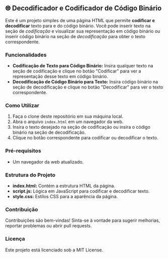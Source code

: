 ## 🌐 Decodificador e Codificador de Código Binário

Este é um projeto simples de uma página HTML que permite **codificar e decodificar** texto para e do código binário. Você pode inserir texto na seção de *codificação* e visualizar sua representação em código binário ou inserir código binário na seção de *decodificação* para obter o texto correspondente.

### Funcionalidades

- **Codificação de Texto para Código Binário:** Insira qualquer texto na seção de codificação e clique no botão "Codificar" para ver a representação desse texto em código binário.
- **Decodificação de Código Binário para Texto:** Insira código binário na seção de decodificação e clique no botão "Decodificar" para ver o texto correspondente.

### Como Utilizar

1. Faça o clone deste repositório em sua máquina local.
2. Abra o arquivo `index.html` em um navegador da web.
3. Insira o texto desejado na seção de codificação ou insira o código binário na seção de decodificação.
4. Clique no botão correspondente para codificar ou decodificar o texto.

### Pré-requisitos

- Um navegador da web atualizado.

### Estrutura do Projeto

- **index.html:** Contém a estrutura HTML da página.
- **script.js:** Lógica em JavaScript para codificar e decodificar texto.
- **style.css:** Estilos CSS para a aparência da página.

### Contribuição

Contribuições são bem-vindas! Sinta-se à vontade para sugerir melhorias, reportar problemas ou abrir pull requests.

### Licença

Este projeto está licenciado sob a MIT License.
